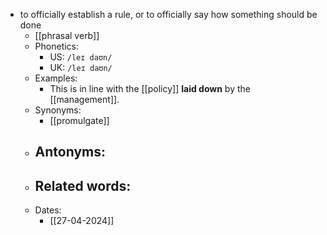 - to officially establish a rule, or to officially say how something should be done
	- [[phrasal verb]]
	- Phonetics:
		- US: `/leɪ daʊn/`
		- UK: `/leɪ daʊn/`
	- Examples:
		- This is in line with the [[policy]] **laid down** by the [[management]].
	- Synonyms:
		- [[promulgate]]
	- Antonyms:
		- 
	- Related words:
		- 
	- Dates:
		- [[27-04-2024]]
